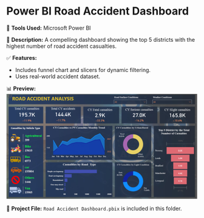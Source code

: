 # Power BI Road Accident Dashboard

📌 **Tools Used:** Microsoft Power BI

📝 **Description:** A compelling dashboard showing the top 5 districts with the highest number of road accident casualties.

✅ **Features:**
- Includes funnel chart and slicers for dynamic filtering.
- Uses real-world accident dataset.

📊 **Preview:**
![Power BI Road Accident Dashboard](https://github.com/Maharab022/Maharab022/blob/main/powerbi_dashboard.png?raw=true)

📁 **Project File:** `Road Accident Dashboard.pbix` is included in this folder.

